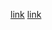 [link](https://openai.com/blog/openai-baselines-ppo/)
[link](https://openreview.net/forum?id=SyZipzbCb)
